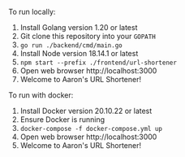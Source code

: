 To run locally:
1. Install Golang version 1.20 or latest
2. Git clone this repository into your `GOPATH`
3. `go run ./backend/cmd/main.go`
4. Install Node version 18.14.1 or latest
5. `npm start --prefix ./frontend/url-shortener`
6. Open web browser http://localhost:3000
7. Welcome to Aaron's URL Shortener!

To run with docker:
1. Install Docker version 20.10.22 or latest
2. Ensure Docker is running
3. `docker-compose -f docker-compose.yml up`
4. Open web browser http://localhost:3000
5. Welcome to Aaron's URL Shortener!

